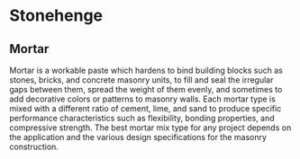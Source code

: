 # Stonehenge

## Mortar

Mortar is a workable paste which hardens to bind building blocks such as stones, bricks, and concrete masonry units, to fill and seal the irregular gaps between them, spread the weight of them evenly, and sometimes to add decorative colors or patterns to masonry walls.
Each mortar type is mixed with a different ratio of cement, lime, and sand to produce specific performance characteristics such as flexibility, bonding properties, and compressive strength. The best mortar mix type for any project depends on the application and the various design specifications for the masonry construction.
